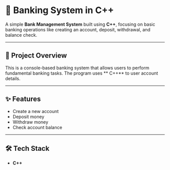 # 🏦 Banking System in C++

A simple **Bank Management System** built using **C++**, focusing on basic banking operations like creating an account, deposit, withdrawal, and balance check.

---

## 🚀 Project Overview
This is a console-based banking system that allows users to perform fundamental banking tasks. The program uses ** C++** to user account details.

---

## ✨ Features
- Create a new account
- Deposit money
- Withdraw money
- Check account balance

---

## 🛠 Tech Stack
- **C++**



